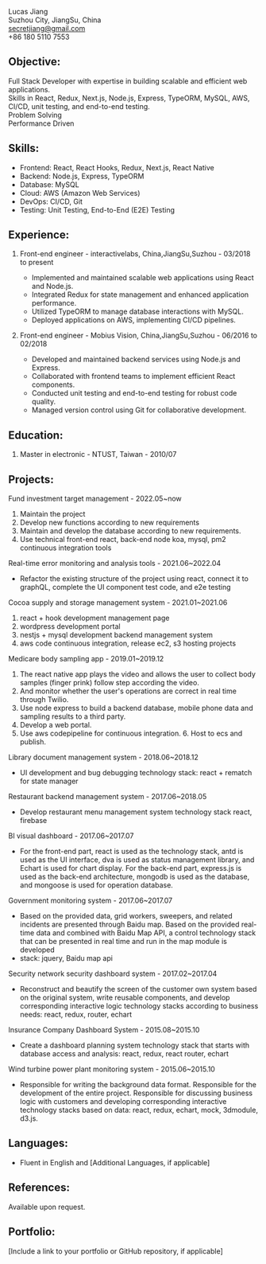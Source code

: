 Lucas Jiang  
Suzhou City, JiangSu, China  
secretjiang@gmail.com  
+86 180 5110 7553  


Objective:
---------
Full Stack Developer with expertise in building scalable and efficient web applications.  
Skills in React, Redux, Next.js, Node.js, Express, TypeORM, MySQL, AWS, CI/CD, unit testing, and end-to-end testing.  
Problem Solving  
Performance Driven  

Skills:
-------
- Frontend: React, React Hooks, Redux, Next.js, React Native
- Backend: Node.js, Express, TypeORM
- Database: MySQL
- Cloud: AWS (Amazon Web Services)
- DevOps: CI/CD, Git
- Testing: Unit Testing, End-to-End (E2E) Testing

Experience:
-----------

1. Front-end engineer - interactivelabs, China,JiangSu,Suzhou - 03/2018 to present
   - Implemented and maintained scalable web applications using React and Node.js.
   - Integrated Redux for state management and enhanced application performance.
   - Utilized TypeORM to manage database interactions with MySQL.
   - Deployed applications on AWS, implementing CI/CD pipelines.

2. Front-end engineer - Mobius Vision, China,JiangSu,Suzhou - 06/2016 to 02/2018
   - Developed and maintained backend services using Node.js and Express.
   - Collaborated with frontend teams to implement efficient React components.
   - Conducted unit testing and end-to-end testing for robust code quality.
   - Managed version control using Git for collaborative development.

Education:
----------
1. Master in electronic - NTUST, Taiwan - 2010/07

Projects:
---------
Fund investment target management - 2022.05~now

1. Maintain the project 
2. Develop new functions according to new requirements
3. Maintain and develop the database according to new requirements.
4. Use technical front-end react, back-end node koa, mysql, pm2 continuous integration tools

Real-time error monitoring and analysis tools - 2021.06~2022.04
- Refactor the existing structure of the project using react, connect it to graphQL, complete the UI component test code, and e2e testing

Cocoa supply and storage management system - 2021.01~2021.06
1. react + hook development management page 
2. wordpress development portal 
3. nestjs + mysql development backend management system
4. aws code continuous integration, release ec2, s3 hosting projects

Medicare body sampling app - 2019.01~2019.12
1. The react native app plays the video and allows the user to collect body samples (finger prink) follow step according the video. 
2. And monitor whether the user's operations are correct in real time through Twilio. 
3. Use node express to build a backend database, mobile phone data and sampling results to a third party. 
4. Develop a web portal. 
5. Use aws codepipeline for continuous integration. 6. Host to ecs and publish.

Library document management system - 2018.06~2018.12
- UI development and bug debugging technology stack: react + rematch for state manager

Restaurant backend management system - 2017.06~2018.05
- Develop restaurant menu management system technology stack react, firebase

BI visual dashboard - 2017.06~2017.07
- For the front-end part, react is used as the technology stack, antd is used as the UI interface, dva is used as status management library, and Echart is used for chart display. For the back-end part, express.js is used as the back-end architecture, mongodb is used as the database, and mongoose is used for operation database.

Government monitoring system - 2017.06~2017.07
- Based on the provided data, grid workers, sweepers, and related incidents are presented through Baidu map. Based on the provided real-time data and combined with Baidu Map API, a control technology stack that can be presented in real time and run in the map module is developed
- stack: jquery, Baidu map api

Security network security dashboard system - 2017.02~2017.04
- Reconstruct and beautify the screen of the customer own system based on the original system, write reusable components, and develop corresponding interactive logic technology stacks according to business needs: react, redux, router, echart

Insurance Company Dashboard System - 2015.08~2015.10
- Create a dashboard planning system technology stack that starts with database access and analysis: react, redux, react router, echart

Wind turbine power plant monitoring system - 2015.06~2015.10
- Responsible for writing the background data format. Responsible for the development of the entire project. Responsible for discussing business logic with customers and developing corresponding interactive technology stacks based on data: react, redux, echart, mock, 3dmodule, d3.js.

Languages:
-----------
- Fluent in English and [Additional Languages, if applicable]

References:
-----------
Available upon request.

Portfolio:
----------
[Include a link to your portfolio or GitHub repository, if applicable]
